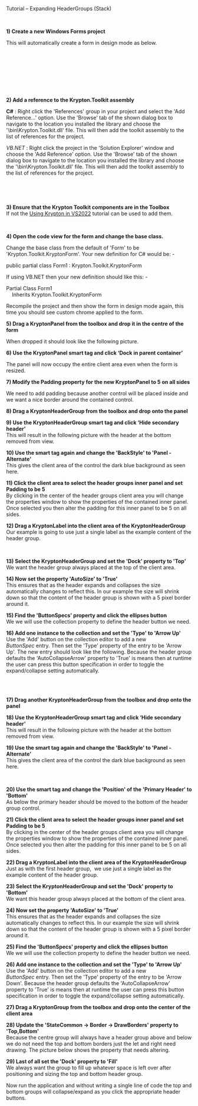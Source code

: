 Tutorial – Expanding HeaderGroups (Stack)

 

**1) Create a new Windows Forms project**  


This will automatically create a form in design mode as below.

 

 

 

 

**2) Add a reference to the Krypton.Toolkit assembly**  
  
**C\#** : Right click the 'References' group in your project and select the 'Add
Reference...' option. Use the 'Browse' tab of the shown dialog box to navigate
to the location you installed the library and choose the
'\\bin\\Krypton.Toolkit.dll' file. This will then add the
toolkit assembly to the list of references for the project.  
  
*VB.NET* : Right click the project in the 'Solution Explorer' window and choose
the 'Add Reference' option. Use the 'Browse' tab of the shown dialog box to
navigate to the location you installed the library and choose the
'\\bin\\Krypton.Toolkit.dll' file. This will then add the
toolkit assembly to the list of references for the project.

 

 

**3) Ensure that the Krypton Toolkit components are in the Toolbox**  
If not the [Using Krypton in VS2022](Using%20Krypton%20in%20VS2022.md)
tutorial can be used to add them.  
  
 

**4) Open the code view for the form and change the base class.**  


Change the base class from the default of 'Form' to be
'Krypton.Toolkit.KryptonForm'. Your new definition for C\#
would be: -

public partial class Form1 : Krypton.Toolkit.KryptonForm

If using VB.NET then your new definition should like this: -

Partial Class Form1  
    Inherits Krypton.Toolkit.KryptonForm

Recompile the project and then show the form in design mode again, this time you
should see custom chrome applied to the form.

**5) Drag a KryptonPanel from the toolbox and drop it in the centre of the
form**  


When dropped it should look like the following picture.

**6) Use the KryptonPanel smart tag and click ‘Dock in parent container’**  


The panel will now occupy the entire client area even when the form is resized.

**7) Modify the Padding property for the new KryptonPanel to 5 on all sides**  


We need to add padding because another control will be placed inside and we want
a nice border around the contained control.

**8) Drag a KryptonHeaderGroup from the toolbox and drop onto the panel**  


**9) Use the KryptonHeaderGroup smart tag and click ‘Hide secondary header'**  
This will result in the following picture with the header at the bottom removed
from view.

**10) Use the smart tag again and change the 'BackStyle' to 'Panel -
Alternate'**  
This gives the client area of the control the dark blue background as seen here.  
  
  
  
**11) Click the client area to select the header groups inner panel and set
Padding to be 5**  
By clicking in the center of the header groups client area you will change the
properties window to show the properties of the contained inner panel. Once
selected you then alter the padding for this inner panel to be 5 on all sides.

  
  


**12) Drag a KryptonLabel into the client area of the KryptonHeaderGroup**  
Our example is going to use just a single label as the example content of the
header group.  
  


 

**13) Select the KryptonHeaderGroup and set the 'Dock' property to 'Top'**  
We want the header group always placed at the top of the client area.

**14) Now set the property 'AutoSize' to 'True'**  
This ensures that as the header expands and collapses the size automatically
changes to reflect this. In our example the size will shrink down so that the
content of the header group is shown with a 5 pixel border around it.

  
  
**15) Find the 'ButtonSpecs' property and click the ellipses button**  
We we will use the collection property to define the header button we need.  
  
  
  
**16) Add one instance to the collection and set the 'Type' to 'Arrow Up'**  
Use the 'Add' button on the collection editor to add a new
*ButtonSpec* entry. Then set the 'Type' property of the entry to be 'Arrow Up'.
The new entry should look like the following. Because the header group
defaults the 'AutoCollapseArrow' property to 'True' is means then at runtime the
user can press this button specification in order to toggle the expand/collapse
setting automatically.  
   
  


 

**17) Drag another KryptonHeaderGroup from the toolbox and drop onto the panel**

  
  


**18) Use the KryptonHeaderGroup smart tag and click ‘Hide secondary header'**  
This will result in the following picture with the header at the bottom removed
from view.

**19) Use the smart tag again and change the 'BackStyle' to 'Panel -
Alternate'**  
This gives the client area of the control the dark blue background as seen here.

 

**20) Use the smart tag and change the 'Position' of the 'Primary Header' to
'Bottom'**  
As below the primary header should be moved to the bottom of the header group
control.  
  
  
**21) Click the client area to select the header groups inner panel and set
Padding to be 5**  
By clicking in the center of the header groups client area you will change the
properties window to show the properties of the contained inner panel. Once
selected you then alter the padding for this inner panel to be 5 on all sides.

  
  
**22) Drag a KryptonLabel into the client area of the KryptonHeaderGroup**  
Just as with the first header group,  we use just a single label as the example
content of the header group.  
  
  


**23) Select the KryptonHeaderGroup and set the 'Dock' property to 'Bottom'**  
We want this header group always placed at the bottom of the client area.

**24) Now set the property 'AutoSize' to 'True'**  
This ensures that as the header expands and collapses the size automatically
changes to reflect this. In our example the size will shrink down so that the
content of the header group is shown with a 5 pixel border around it.

  
**25) Find the 'ButtonSpecs' property and click the ellipses button**  
We we will use the collection property to define the header button we need.  
  
  
  
**26) Add one instance to the collection and set the 'Type' to 'Arrow Up'**  
Use the 'Add' button on the collection editor to add a new
*ButtonSpec* entry. Then set the 'Type' property of the entry to be 'Arrow
Down'. Because the header group defaults the 'AutoCollapseArrow' property to
'True' is means then at runtime the user can press this button specification in
order to toggle the expand/collapse setting automatically.  
  
  
**27) Drag a KryptonGroup from the toolbox and drop onto the center of the
client area**  
  
  
  
**28) Update the 'StateCommon -\> Border -\> DrawBorders' property to
'Top,Bottom'**  
Because the centre group will always have a header group above and below we do
not need the top and bottom borders just the let and right need drawing. The
picture below shows the property that needs altering.  
  
  
**29) Last of all set the 'Dock' property to 'Fill'**  
We always want the group to fill up whatever space is left over after
positioning and sizing the top and bottom header group.

Now run the application and without writing a single line of code the top and
bottom groups will collapse/expand as you click the appropriate header buttons.
